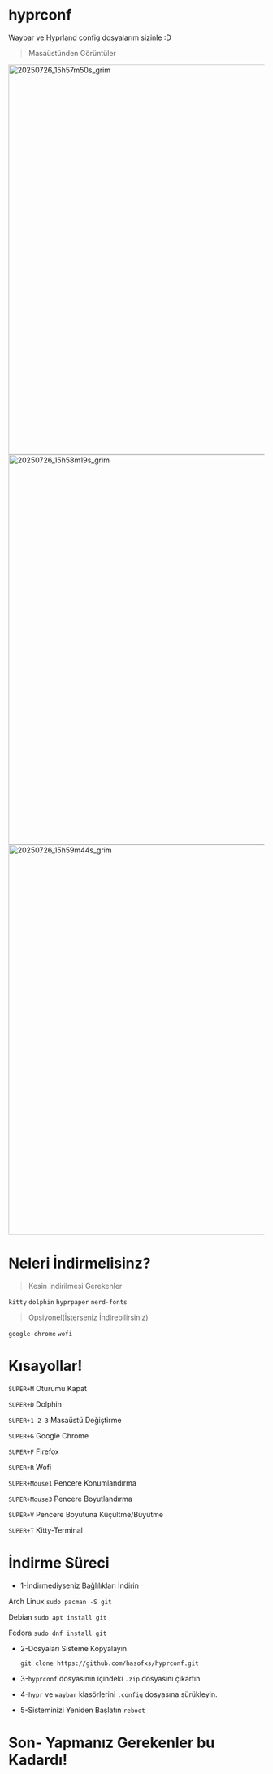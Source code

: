 # hyprconf
Waybar ve Hyprland config dosyalarım sizinle :D

> Masaüstünden Görüntüler

<img width="1366" height="768" alt="20250726_15h57m50s_grim" src="https://github.com/user-attachments/assets/b2772d9f-6f73-420c-ace1-a82e75a533b5" />

<img width="1366" height="768" alt="20250726_15h58m19s_grim" src="https://github.com/user-attachments/assets/a798ed36-6f5b-4af3-8398-cb4a0c1e1537" />

<img width="1366" height="768" alt="20250726_15h59m44s_grim" src="https://github.com/user-attachments/assets/def826a0-2e19-48a7-a7fd-d4b75968c216" />

# Neleri İndirmelisinz?

> Kesin İndirilmesi Gerekenler

`kitty` `dolphin` `hyprpaper` `nerd-fonts`

> Opsiyonel(İsterseniz İndirebilirsiniz)

`google-chrome` `wofi`

# Kısayollar!

`SUPER+M` Oturumu Kapat

`SUPER+D` Dolphin

`SUPER+1-2-3` Masaüstü Değiştirme

`SUPER+G` Google Chrome

`SUPER+F` Firefox

`SUPER+R` Wofi

`SUPER+Mouse1` Pencere Konumlandırma

`SUPER+Mouse3` Pencere Boyutlandırma

`SUPER+V` Pencere Boyutuna Küçültme/Büyütme

`SUPER+T` Kitty-Terminal

# İndirme Süreci
- 1-İndirmediyseniz Bağlılıkları İndirin

Arch Linux `sudo pacman -S git`

Debian `sudo apt install git`

Fedora `sudo dnf install git`

- 2-Dosyaları Sisteme Kopyalayın

  `git clone https://github.com/hasofxs/hyprconf.git`

- 3-`hyprconf` dosyasının içindeki `.zip` dosyasını çıkartın.

- 4-`hypr` ve `waybar` klasörlerini `.config` dosyasına sürükleyin.

- 5-Sisteminizi Yeniden Başlatın
`reboot`

# Son- Yapmanız Gerekenler bu Kadardı!
